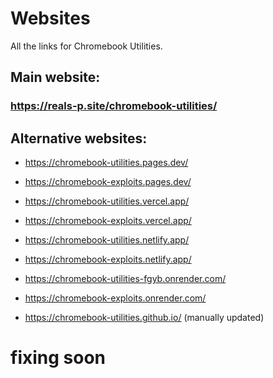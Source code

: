 # Websites
All the links for Chromebook Utilities.

## Main website:
### https://reals-p.site/chromebook-utilities/ 

## Alternative websites:
- https://chromebook-utilities.pages.dev/ 
- https://chromebook-exploits.pages.dev/ 

- https://chromebook-utilities.vercel.app/ 
- https://chromebook-exploits.vercel.app/ 

- https://chromebook-utilities.netlify.app/ 
- https://chromebook-exploits.netlify.app/ 

- https://chromebook-utilities-fgyb.onrender.com/ 
- https://chromebook-exploits.onrender.com/ 

- https://chromebook-utilities.github.io/ (manually updated) 

# fixing soon
